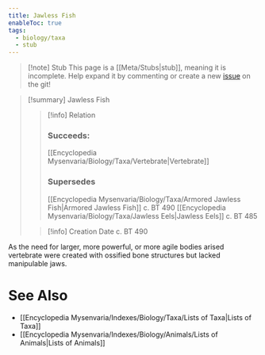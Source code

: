 ```yaml
---
title: Jawless Fish
enableToc: true
tags:
  - biology/taxa
  - stub
---
```


> [!note] Stub
> This page is a [[Meta/Stubs|stub]], meaning it is incomplete. Help expand it by commenting or create a new [issue](https://github.com/RagtimeGal/quartz--encyclopedia-mysenvaria/issues/new/choose) on the git!


> [!summary] Jawless Fish
> > [!info] Relation
> > ### Succeeds:
> > [[Encyclopedia Mysenvaria/Biology/Taxa/Vertebrate|Vertebrate]]
> > ### Supersedes 
> > [[Encyclopedia Mysenvaria/Biology/Taxa/Armored Jawless Fish|Armored Jawless Fish]] c. BT 490
> > [[Encyclopedia Mysenvaria/Biology/Taxa/Jawless Eels|Jawless Eels]] c. BT 485
>
> > [!info] Creation Date
> > c. BT 490

As the need for larger, more powerful, or more agile bodies arised vertebrate were created with ossified bone structures but lacked manipulable jaws.

# See Also
- [[Encyclopedia Mysenvaria/Indexes/Biology/Taxa/Lists of Taxa|Lists of Taxa]]
- [[Encyclopedia Mysenvaria/Indexes/Biology/Animals/Lists of Animals|Lists of Animals]]
